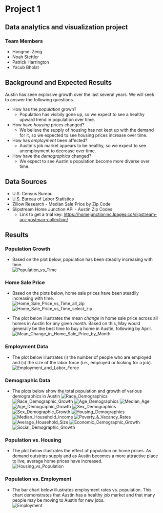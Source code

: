 # Project 1  
## Data analytics and visualization project  
### Team Members
* Hongmei Zeng  
* Noah Stettler  
* Patrick Harrington  
* Yacub Bholat  

## Background and Expected Results
Austin has seen explosive growth over the last several years. We will seek to answer the following questions.
* How has the *population* grown?  
  * Population has visibily gone up, so we expect to see a healthy upward trend in population over time.  
* How have *housing* prices changed?  
  * We believe the supply of housing has not kept up with the demand for it, so we expected to see housing prices increase over time.  
* How has *employment* been affected?  
  * Austin's job market appears to be healthy, so we expect to see unemployment to decrease over time.
* How have the *demographics* changed?  
  * We expect to see Austin's population become more diverse over time.

## Data Sources  
* U.S. Census Bureau  
* U.S. Bureau of Labor Statistics  
* Zillow Research - Median Sale Price by Zip Code  
* Slipstream Home Junction API - Austin Zip Codes  
  * Link to get a trial key: https://homejunctioninc.lpages.co/slipstream-api-postman-collection/

## Results  
### Population Growth
* Based on the plot below, population has been steadily increasing with time.  
![Population_vs_Time](Images/01_AustinPopulationGrowth.png)

### Home Sale Price
  * Based on the plots below, home sale prices have been steadily increasing with time.  
![Home_Sale_Price_vs_Time_all_zip](Images/02a_PropertySalePriceVsTimeByZipCode_All.png)  
![Home_Sale_Price_vs_Time_select_zip](Images/02b_PropertySalePriceVsTimeByZipCode_Select.png)

  * The plot below illustrates the mean *change* in home sale price across all homes in Austin for any given *month*. Based on this, May would generally be the best time to buy a home in Austin, following by April.  
![Mean_Change_in_Home_Sale_Price_by_Month](Images/03_MeanChangeInSalePriceAcrossAustinByMonth(2008-2019).png)

### Employment Data
* The plot below illustrates (i) the number of people who are employed and (ii) the size of the labor force (i.e., employed or looking for a job).  
![Employment_and_Labor_Force](Images/04_EmploymentAmountAndLaborForce.png)

### Demographic Data
* The plots below show the total population and growth of various demographics in Austin
![Race_Demographics](Images/09_RaceDemographics.png)
![Race_Demographic_Growth](Images/10_RaceGrowth.png)
![Age_Demographics](Images/11_AgeDemographics.png)
![Median_Age](Images/12_MedianAge.png)
![Age_Demographic_Growth](Images/13_AgeGrowth.png)
![Sex_Demographics](Images/14_SexDemographics.png)
![Sex_Demographic_Growth](Images/15_SexDemographicsGrowth.png)
![Housing_Demographics](Images/16_HousingUnits.png)
![Median_Household_Income](Images/17_MedianIncome.png)
![Poverty_&_Vacancy_Rates](Images/18_PovertyVacancy.png)
![Average_Household_Size](Images/19_HouseholdSize.png)
![Economic_Demographic_Growth](Images/20_EconomicGrowth.png)
![Social_Demographic_Growth](Images/21_SocialGrowth.png)

### Population vs. Housing
* The plot below illustrates the effect of population on home prices. As demand outstrips supply and as Austin becomes a more attractive place to live, average home prices have increased.  
![Housing_vs_Population](Images/22_HousingVsPopulation.png)

### Population vs. Employment
* The bar chart below illustrates employment rates vs. population. This chart demonstrates that Austin has a healthy job market and that many people may be moving to Austin for new jobs.  
![Employment](Images/23_EmploymentVsHousing.png)

